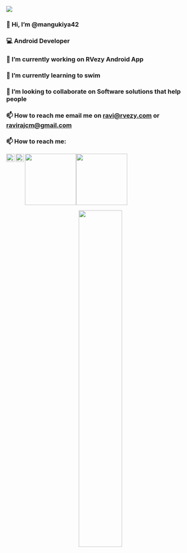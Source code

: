 <!---
mangukiya42/mangukiya42 is a ✨ special ✨ repository because its `README.md` (this file) appears on your GitHub profile.
You can click the Preview link to take a look at your changes.
--->

![](https://komarev.com/ghpvc/?username=mangukiya42&color=blue&style=flat)

### 👋 Hi, I’m @mangukiya42
###  💻 Android Developer
###  🔭 I’m currently working on RVezy Android App
###  🌱 I’m currently learning to swim
###  💞️ I’m looking to collaborate on Software solutions that help people
###  📫 How to reach me email me on ravi@rvezy.com or ravirajcm@gmail.com

### 📫 How to reach me:

<a href="https://github.com/mangukiya42">
  <img align="left" alt="Raviraj Mangukiya | Github" width="22px" src="https://raw.githubusercontent.com/peterthehan/peterthehan/master/assets/github.svg" />
</a>
<a href="https://twitter.com/ravirajcm">
  <img align="left" alt="Raviraj Mangukiya | Twitter" width="22px" src="https://raw.githubusercontent.com/peterthehan/peterthehan/master/assets/twitter.svg" />
</a>


<img height="137px" src="https://github-readme-stats.vercel.app/api?username=mangukiya42&hide_title=true&hide_border=true&show_icons=true&include_all_commits=true&count_private=true&line_height=21&text_color=000&icon_color=000&bg_color=0,ea6161,ffc64d,fffc4d,52fa5a&theme=graywhite" /><!-- wi*quL3fcV --><img height="137px" src="https://github-readme-stats.vercel.app/api/top-langs/?username=mangukiya42&hide=html&hide_title=true&hide_border=true&layout=compact&langs_count=6&exclude_repo=comp426,Redventures-Movie-Quotes&text_color=000&icon_color=fff&bg_color=0,52fa5a,4dfcff,c64dff&theme=graywhite" />

<p align="center">
  <a href="https://github.com/mangukiya42"><span>
    <img width="48%" src="https://github-readme-streak-stats.herokuapp.com/?user=mangukiya42&theme=radical" />
    </span></a>
</p>
</div>
